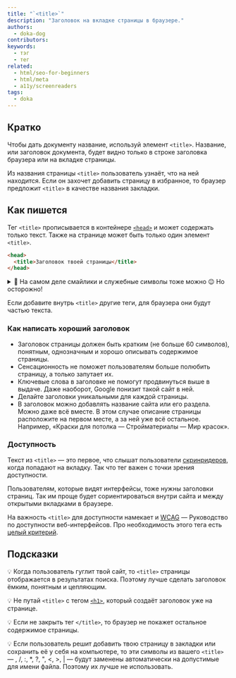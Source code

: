 ```yaml
---
title: "`<title>`"
description: "Заголовок на вкладке страницы в браузере."
authors:
  - doka-dog
contributors:
keywords:
  - тэг
  - тег
related:
  - html/seo-for-beginners
  - html/meta
  - a11y/screenreaders
tags:
  - doka
---
```


## Кратко

Чтобы дать документу название, используй элемент `<title>`. Название, или заголовок документа, будет видно только в строке заголовка браузера или на вкладке страницы.

Из названия страницы `<title>` пользователь узнаёт, что на ней находится. Если он захочет добавить страницу в избранное, то браузер предложит `<title>` в качестве названия закладки.

## Как пишется

Тег `<title>` прописывается в контейнере [`<head>`](/html/head/) и может содержать только текст. Также на странице может быть только один элемент `<title>`.

```html
<head>
  <title>Заголовок твоей страницы</title>
</head>
```

<details>
  <summary>🧩 На самом деле смайлики и служебные символы тоже можно 😉 Но осторожно!</summary>

![Пример использования смайла в title](images/1.png)

</details>

Если добавите внутрь `<title>` другие теги, для браузера они будут частью текста.

### Как написать хороший заголовок

- Заголовок страницы должен быть кратким (не больше 60 символов), понятным, однозначным и хорошо описывать содержимое страницы.
- Сенсационность не поможет пользователям больше полюбить страницу, а только запутает их.
- Ключевые слова в заголовке не помогут продвинуться выше в выдаче. Даже наоборот, Google понизит такой сайт в ней.
- Делайте заголовки уникальными для каждой страницы.
- В заголовок можно добавлять название сайта или его раздела. Можно даже всё вместе. В этом случае описание страницы расположите на первом месте, а за ней уже всё остальное. Например, «Краски для потолка — Стройматериалы — Мир красок».

### Доступность

Текст из `<title>` — это первое, что слышат пользователи [скринридеров](/a11y/screenreaders/), когда попадают на вкладку. Так что тег важен с точки зрения доступности.

Пользователям, которые видят интерфейсы, тоже нужны заголовки страниц. Так им проще будет сориентироваться внутри сайта и между открытыми вкладками в браузере.

На важность `<title>` для доступности намекает и [WCAG](/a11y/wcag/) — Руководство по доступности веб-интерфейсов. Про необходимость этого тега есть [целый критерий](https://www.w3.org/WAI/WCAG21/Understanding/page-titled).

## Подсказки

💡 Когда пользователь гуглит твой сайт, то `<title>` страницы отображается в результатах поиска. Поэтому лучше сделать заголовок ёмким, понятным и цепляющим.

💡 Не путай `<title>` с тегом [`<h1>`](/html/h1-h6/), который создаёт заголовок уже на странице.

💡 Если не закрыть тег `</title>`, то браузер не покажет остальное содержимое страницы.

💡 Если пользователь решит добавить твою страницу в закладки или сохранить её у себя на компьютере, то эти символы из вашего `<title>` — \, /, :, *, ?, ", <, >, | — будут заменены автоматически на допустимые для имени файла. Поэтому их лучше не использовать.
